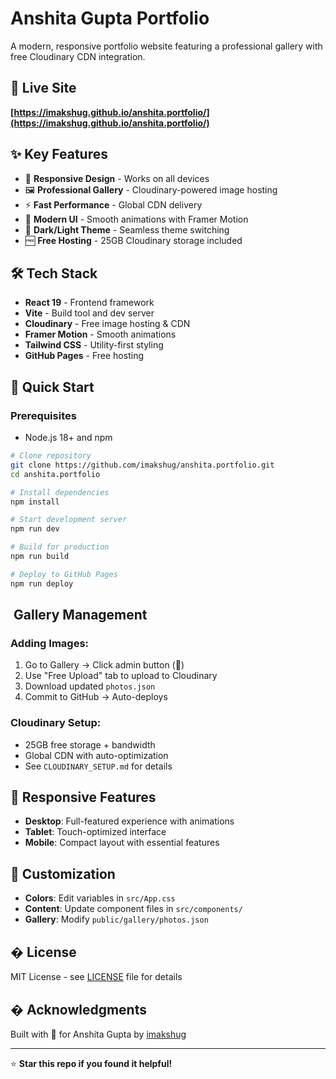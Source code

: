 
# Anshita Gupta Portfolio

A modern, responsive portfolio website featuring a professional gallery with free Cloudinary CDN integration.

## 🚀 **Live Site**
**[https://imakshug.github.io/anshita.portfolio/](https://imakshug.github.io/anshita.portfolio/)**

## ✨ **Key Features**

- 📱 **Responsive Design** - Works on all devices
- 🖼️ **Professional Gallery** - Cloudinary-powered image hosting
- ⚡ **Fast Performance** - Global CDN delivery
- 🎨 **Modern UI** - Smooth animations with Framer Motion
- 🌙 **Dark/Light Theme** - Seamless theme switching
- 🆓 **Free Hosting** - 25GB Cloudinary storage included

## 🛠️ **Tech Stack**

- **React 19** - Frontend framework
- **Vite** - Build tool and dev server
- **Cloudinary** - Free image hosting & CDN
- **Framer Motion** - Smooth animations
- **Tailwind CSS** - Utility-first styling
- **GitHub Pages** - Free hosting

## 🚀 **Quick Start**

### **Prerequisites**
- Node.js 18+ and npm

```bash
# Clone repository
git clone https://github.com/imakshug/anshita.portfolio.git
cd anshita.portfolio

# Install dependencies
npm install

# Start development server
npm run dev

# Build for production
npm run build

# Deploy to GitHub Pages
npm run deploy
```

## ️ **Gallery Management**

### **Adding Images:**
1. Go to Gallery → Click admin button (🔧)
2. Use "Free Upload" tab to upload to Cloudinary
3. Download updated `photos.json`
4. Commit to GitHub → Auto-deploys

### **Cloudinary Setup:**
- 25GB free storage + bandwidth
- Global CDN with auto-optimization
- See `CLOUDINARY_SETUP.md` for details

## 📱 **Responsive Features**

- **Desktop**: Full-featured experience with animations
- **Tablet**: Touch-optimized interface  
- **Mobile**: Compact layout with essential features

## 🎨 **Customization**

- **Colors**: Edit variables in `src/App.css`
- **Content**: Update component files in `src/components/`
- **Gallery**: Modify `public/gallery/photos.json`

## � **License**

MIT License - see [LICENSE](LICENSE) file for details

## � **Acknowledgments**

Built with 💙 for Anshita Gupta by [imakshug](https://github.com/imakshug)

---

⭐ **Star this repo if you found it helpful!**
